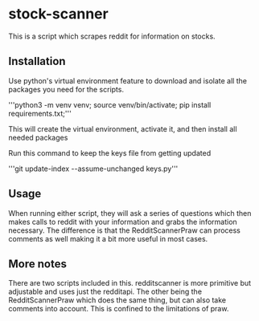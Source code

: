# stock-scanner

This is a script which scrapes reddit for information on stocks.

## Installation

Use python's virtual environment feature to download and isolate all the packages you need for the scripts.

'''python3 -m venv venv; source venv/bin/activate; pip install requirements.txt;'''

This will create the virtual environment, activate it, and then install all needed packages

Run this command to keep the keys file from getting updated

'''git update-index --assume-unchanged keys.py'''

## Usage

When running either script, they will ask a series of questions which then makes calls to reddit with your information and grabs the information necessary. The difference is that the RedditScannerPraw can process comments as well making it a bit more useful in most cases.

## More notes

There are two scripts included in this. redditscanner is more primitive but adjustable and uses just the redditapi. The other being the RedditScannerPraw which does the same thing, but can also take comments into account. This is confined to the limitations of praw.
